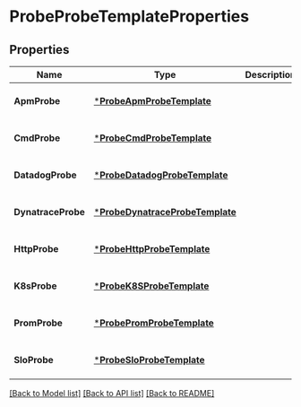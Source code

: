 # ProbeProbeTemplateProperties

## Properties
Name | Type | Description | Notes
------------ | ------------- | ------------- | -------------
**ApmProbe** | [***ProbeApmProbeTemplate**](probe.APMProbeTemplate.md) |  | [optional] [default to null]
**CmdProbe** | [***ProbeCmdProbeTemplate**](probe.CmdProbeTemplate.md) |  | [optional] [default to null]
**DatadogProbe** | [***ProbeDatadogProbeTemplate**](probe.DatadogProbeTemplate.md) |  | [optional] [default to null]
**DynatraceProbe** | [***ProbeDynatraceProbeTemplate**](probe.DynatraceProbeTemplate.md) |  | [optional] [default to null]
**HttpProbe** | [***ProbeHttpProbeTemplate**](probe.HttpProbeTemplate.md) |  | [optional] [default to null]
**K8sProbe** | [***ProbeK8SProbeTemplate**](probe.K8SProbeTemplate.md) |  | [optional] [default to null]
**PromProbe** | [***ProbePromProbeTemplate**](probe.PromProbeTemplate.md) |  | [optional] [default to null]
**SloProbe** | [***ProbeSloProbeTemplate**](probe.SLOProbeTemplate.md) |  | [optional] [default to null]

[[Back to Model list]](../README.md#documentation-for-models) [[Back to API list]](../README.md#documentation-for-api-endpoints) [[Back to README]](../README.md)

